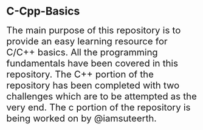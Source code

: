 # C-Cpp-Basics


<font size=5>
The main purpose of this repository is to provide an easy learning resource for C/C++ basics. All the programming
fundamentals have been covered in this repository. The C++ portion of the repository has been completed with two challenges which are to be attempted as the very end. The c portion of the repository is being worked on by @iamsuteerth.
